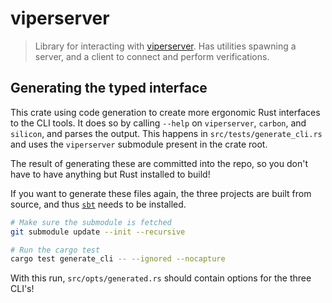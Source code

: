 # viperserver

> Library for interacting with [viperserver](https://github.com/viperproject/viperserver). Has utilities spawning a server, and a client to connect and perform verifications.

## Generating the typed interface

This crate using code generation to create more ergonomic Rust interfaces to the CLI tools. It does so by calling `--help` on `viperserver`, `carbon`, and `silicon`, and parses the output. This happens in `src/tests/generate_cli.rs` and uses the `viperserver` submodule present in the crate root.

The result of generating these are committed into the repo, so you don't have to have anything but Rust installed to build!

If you want to generate these files again, the three projects are built from source, and thus [`sbt`](https://www.scala-sbt.org/) needs to be installed.

```bash
# Make sure the submodule is fetched
git submodule update --init --recursive

# Run the cargo test
cargo test generate_cli -- --ignored --nocapture
```

With this run, `src/opts/generated.rs` should contain options for the three CLI's!

